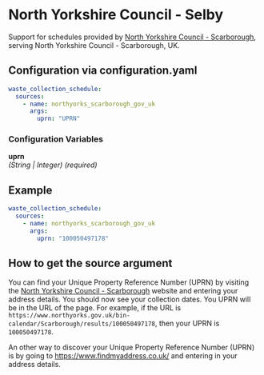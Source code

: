 # North Yorkshire Council - Selby

Support for schedules provided by [North Yorkshire Council - Scarborough](https://northyorks.gov.uk), serving North Yorkshire Council - Scarborough, UK.

## Configuration via configuration.yaml

```yaml
waste_collection_schedule:
  sources:
    - name: northyorks_scarborough_gov_uk
      args:
        uprn: "UPRN"
```

### Configuration Variables

**uprn**  
_(String | Integer) (required)_

## Example

```yaml
waste_collection_schedule:
  sources:
    - name: northyorks_scarborough_gov_uk
      args:
        uprn: "100050497178"
```

## How to get the source argument

You can find your Unique Property Reference Number (UPRN) by visiting the [North Yorkshire Council - Scarborough](https://www.northyorks.gov.uk/bin-calendar/lookup) website and entering your address details. You should now see your collection dates. You UPRN will be in the URL of the page. For example, if the URL is `https://www.northyorks.gov.uk/bin-calendar/Scarborough/results/100050497178`, then your UPRN is `100050497178`.

An other way to discover your Unique Property Reference Number (UPRN) is by going to <https://www.findmyaddress.co.uk/> and entering in your address details.
